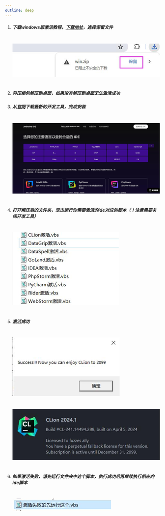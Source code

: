 ```yaml
---
outline: deep
---
```



1. ##### 下载windows版激活教程，[下载地址](http://43.142.235.127/static/win.zip)，选择保留文件

   <img style="margin: 20px 0" src=".vitepress/public/save.jpg">

2. ##### 将压缩包解压到桌面，如果没有解压到桌面无法激活成功

3. ##### 从[官网](https://www.jetbrains.com.cn/ides/#choose-your-ide)下载最新的开发工具，完成安装

   <img style="margin: 20px 0" src=".vitepress/public/download.jpg">

4. ##### 打开解压后的文件夹，双击运行你需要激活的ide对应的脚本（！注意需要关闭开发工具）

   <img style="margin: 20px 0" src=".vitepress/public/active.jpg">

5. ##### 激活成功

   <img style="margin: 20px 0" src=".vitepress/public/success.jpg">
   
   <img style="margin: 20px 0" src=".vitepress/public/success1.jpg">

6. ##### 如果激活失败，请先运行文件夹中这个脚本，执行成功后再继续执行相应的ide脚本

   <img style="margin: 20px 0" src=".vitepress/public/fail.jpg">
